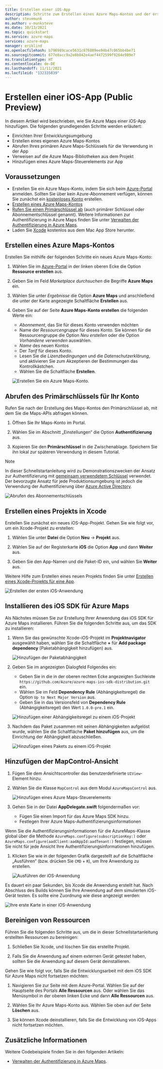 ```yaml
---
title: Erstellen einer iOS-App
description: Schritte zum Erstellen eines Azure Maps-Kontos und der ersten iOS-App.
author: stevemunk
ms.author: v-munksteve
ms.date: 10/13/2021
ms.topic: quickstart
ms.service: azure-maps
services: azure-maps
manager: eriklind
ms.openlocfilehash: b796989cace5631c876809ee94b47c065bb4be71
ms.sourcegitcommit: 677e8acc9a2e8b842e4aef4472599f9264e989e7
ms.translationtype: HT
ms.contentlocale: de-DE
ms.lasthandoff: 11/11/2021
ms.locfileid: "132335839"
---
```

# <a name="create-an-ios-app-public-preview"></a>Erstellen einer iOS-App (Public Preview)

In diesem Artikel wird beschrieben, wie Sie Azure Maps einer iOS-App hinzufügen. Die folgenden grundlegenden Schritte werden erläutert:

* Einrichten Ihrer Entwicklungsumgebung
* Erstellen eines eigenen Azure Maps-Kontos
* Abrufen Ihres primären Azure Maps-Schlüssels für die Verwendung in der App
* Verweisen auf die Azure Maps-Bibliotheken aus dem Projekt
* Hinzufügen eines Azure Maps-Steuerelements zur App

## <a name="prerequisites"></a>Voraussetzungen

* Erstellen Sie ein Azure Maps-Konto, indem Sie sich beim [Azure-Portal](https://portal.azure.com/) anmelden. Sollten Sie über kein Azure-Abonnement verfügen, können Sie zunächst ein [kostenloses Konto](https://azure.microsoft.com/free/) erstellen.
* [Erstellen eines Azure Maps-Kontos](quick-demo-map-app.md#create-an-azure-maps-account)
* [Rufen Sie einen Primärschlüssel ab](quick-demo-map-app.md#get-the-primary-key-for-your-account) (auch primärer Schlüssel oder Abonnementschlüssel genannt). Weitere Informationen zur Authentifizierung in Azure Maps finden Sie unter [Verwalten der Authentifizierung in Azure Maps](how-to-manage-authentication.md).
* Laden Sie [‎Xcode](https://apps.apple.com/cz/app/xcode/id497799835?mt=12) kostenlos aus dem Mac App Store herunter.

## <a name="create-an-azure-maps-account"></a>Erstellen eines Azure Maps-Kontos

Erstellen Sie mithilfe der folgenden Schritte ein neues Azure Maps-Konto:

1. Wählen Sie im [Azure-Portal](https://portal.azure.com/) in der linken oberen Ecke die Option **Ressource erstellen** aus.

2. Geben Sie im Feld _Marketplace durchsuchen_ die Begriffe **Azure Maps** ein.

3. Wählen Sie unter _Ergebnisse_ die Option **Azure Maps** und anschließend die unter der Karte angezeigte Schaltfläche **Erstellen** aus.

4. Geben Sie auf der Seite **Azure Maps-Konto erstellen** die folgenden Werte ein:

   * _Abonnement_, das Sie für dieses Konto verwenden möchten
   * Name der _Ressourcengruppe_ für dieses Konto. Sie können für die Ressourcengruppe die Option _Neu erstellen_ oder die Option _Vorhandene verwenden_ auswählen.
   * _Name_ des neuen Kontos
   * Der _Tarif_ für dieses Konto.
   * Lesen Sie die _Lizenzbedingungen_ und die _Datenschutzerklärung_, und aktivieren Sie zum Akzeptieren der Bestimmungen das Kontrollkästchen.
   * Wählen Sie die Schaltfläche **Erstellen**.

    ![Erstellen Sie ein Azure Maps-Konto.](./media/ios-sdk/quick-ios-app/create-account.png)

## <a name="get-the-primary-key-for-your-account"></a>Abrufen des Primärschlüssels für Ihr Konto

Rufen Sie nach der Erstellung des Maps-Kontos den Primärschlüssel ab, mit dem Sie die Maps-APIs abfragen können.

1. Öffnen Sie Ihr Maps-Konto im Portal.

2. Wählen Sie im Abschnitt „Einstellungen“ die Option **Authentifizierung** aus.

3. Kopieren Sie den **Primärschlüssel** in die Zwischenablage. Speichern Sie ihn lokal zur späteren Verwendung in diesem Tutorial.

>[!NOTE]
> In dieser Schnellstartanleitung wird zu Demonstrationszwecken der Ansatz zur Authentifizierung mit [gemeinsam verwendetem Schlüssel](azure-maps-authentication.md#shared-key-authentication) verwendet. Der bevorzugte Ansatz für jede Produktionsumgebung ist jedoch die Verwendung der Authentifizierung über [Azure Active Directory](azure-maps-authentication.md#azure-ad-authentication).
<!--
> If you use the Azure subscription key instead of the Azure Maps primary key, your map won't render properly. Also, for security purposes, it is recommended that you rotate between your primary and secondary keys. To rotate keys, update your app to use the secondary key, deploy, then press the cycle/refresh button beside the primary key to generate a new primary key. The old primary key will be disabled. For more information on key rotation, see [Set up Azure Key Vault with key rotation and auditing](../key-vault/secrets/tutorial-rotation-dual.md)
-->
![Abrufen des Abonnementschlüssels](./media/ios-sdk/quick-ios-app/get-key.png)

## <a name="create-a-project-in-xcode"></a>Erstellen eines Projekts in Xcode

Erstellen Sie zunächst ein neues iOS-App-Projekt. Gehen Sie wie folgt vor, um ein Xcode-Projekt zu erstellen:

1. Wählen Sie unter **Datei** die Option **Neu** -> **Projekt** aus.

2. Wählen Sie auf der Registerkarte **iOS** die Option **App** und dann **Weiter** aus.

3. Geben Sie den App-Namen und die Paket-ID ein, und wählen Sie **Weiter** aus.

Weitere Hilfe zum Erstellen eines neuen Projekts finden Sie unter [Erstellen eines Xcode-Projekts für eine App](https://developer.apple.com/documentation/xcode/creating-an-xcode-project-for-an-app).

![Erstellen der ersten iOS-Anwendung](./media/ios-sdk/quick-ios-app/create-app.png)

## <a name="install-the-azure-maps-ios-sdk"></a>Installieren des iOS SDK für Azure Maps

Als Nächstes müssen Sie zur Erstellung Ihrer Anwendung das iOS SDK für Azure Maps installieren. Führen Sie die folgenden Schritte aus, um das SDK zu installieren:

1. Wenn Sie das gewünschte Xcode-iOS-Projekt im **Projektnavigator** ausgewählt haben, wählen Sie die Schaltfläche **+** für **Add package dependency** (Paketabhängigkeit hinzufügen) aus.

   ![Hinzufügen der Paketabhängigkeit](./media/ios-sdk/quick-ios-app/xcode-add-package-dependency.png)

2. Geben Sie im angezeigten Dialogfeld Folgendes ein:
   * Geben Sie in die in der oberen rechten Ecke angezeigten Suchleiste `https://github.com/Azure/azure-maps-ios-sdk-distribution.git` ein.
   * Wählen Sie im Feld **Dependency Rule** (Abhängigkeitsregel) die Option `Up to Next Major Version` aus.
   * Geben Sie in das Versionsfeld von **Dependency Rule** (Abhängigkeitsregel) den Wert `1.0.0-pre.1` ein.

   ![Hinzufügen einer Abhängigkeitsregel zu einem iOS-Projekt](./media/ios-sdk/quick-ios-app/xcode-dependency-rule.png)

3. Nachdem das Paket zusammen mit seinen Abhängigkeiten aufgelöst wurde, wählen Sie die Schaltfläche **Paket hinzufügen** aus, um die Einrichtung der Abhängigkeit abzuschließen.

   ![Hinzufügen eines Pakets zu einem iOS-Projekt](./media/ios-sdk/quick-ios-app/xcode-add-package.png)

## <a name="add-mapcontrol-view"></a>Hinzufügen der MapControl-Ansicht

1. Fügen Sie dem Ansichtscontroller das benutzerdefinierte `UIView`-Element hinzu.

1. Wählen Sie die Klasse `MapControl` aus dem Modul `AzureMapsControl` aus.

   ![Hinzufügen eines Azure Maps-Steuerelements](./media/ios-sdk/quick-ios-app/add-map-control.png)

1. Gehen Sie in der Datei **AppDelegate.swift** folgendermaßen vor:

   * Fügen Sie einen Import für das Azure Maps SDK hinzu.
   * Festlegen Ihrer Azure Maps-Authentifizierungsinformationen

Wenn Sie die Authentifizierungsinformationen für die AzureMaps-Klasse global über die Methode `AzureMaps.configure(subscriptionKey:)` oder `AzureMaps.configure(aadClient:aadAppId:aadTenant:)` festlegen, müssen Sie nicht für jede Ansicht Ihre Authentifizierungsinformationen hinzufügen.

1. Klicken Sie wie in der folgenden Grafik dargestellt auf die Schaltfläche „Ausführen“ (bzw. drücken Sie `CMD` + `R`), um Ihre Anwendung zu erstellen.

   ![Ausführen der iOS-Anwendung](./media/ios-sdk/quick-ios-app/run.png)

Es dauert ein paar Sekunden, bis Xcode die Anwendung erstellt hat. Nach Abschluss des Builds können Sie Ihre Anwendung auf dem simulierten iOS-Gerät testen. Es sollte eine Zuordnung wie diese angezeigt werden:

![Ihre erste Karte in einer iOS-Anwendung](./media/ios-sdk/quick-ios-app/example.png)

## <a name="clean-up-resources"></a>Bereinigen von Ressourcen

<!--
> [!WARNING]
> The tutorials listed in the [Next Steps](#next-steps) section detail how to use and configure Azure Maps with your account. Don't clean up the resources created in this quickstart if you plan to continue to the tutorials.
-->

Führen Sie die folgenden Schritte aus, um die in dieser Schnellstartanleitung erstellten Ressourcen zu bereinigen:

1. Schließen Sie Xcode, und löschen Sie das erstellte Projekt.

2. Falls Sie die Anwendung auf einem externen Gerät getestet haben, sollten Sie die Anwendung auf diesem Gerät deinstallieren.

Gehen Sie wie folgt vor, falls Sie die Entwicklungsarbeit mit dem iOS SDK für Azure Maps nicht fortsetzen möchten:

1. Navigieren Sie zur Seite mit dem Azure-Portal. Wählen Sie auf der Hauptseite des Portals **Alle Ressourcen** aus. Oder wählen Sie das Menüsymbol in der oberen linken Ecke und dann **Alle Ressourcen** aus.

2. Wählen Sie Ihr Azure Maps-Konto aus. Wählen Sie oben auf der Seite **Löschen** aus.

3. Sie können Xcode deinstallieren, falls Sie die Entwicklung von iOS-Apps nicht fortsetzen möchten.

## <a name="additional-information"></a>Zusätzliche Informationen

Weitere Codebeispiele finden Sie in den folgenden Artikeln:

* [Verwalten der Authentifizierung in Azure Maps](how-to-manage-authentication.md).

<!--
## Additional information

See the following articles for additional code examples:

* [Manage authentication in Azure Maps](how-to-manage-authentication.md)
* [Change map styles in iOS maps](set-map-style-ios-sdk.md)
* [Add a symbol layer](add-symbol-layer-ios.md)
* [Add a line layer](add-line-layer-to-map-ios.md)
* [Add a polygon layer](add-polygon-layer-map-ios.md)

## Next steps

In this quickstart, you created your Azure Maps account and created a demo application. Take a look at the following tutorials to learn more about Azure Maps:

> [!div class="nextstepaction"]

> [Load GeoJSON data into Azure Maps](tutorial-load-geojson-file-ios.md)
-->
